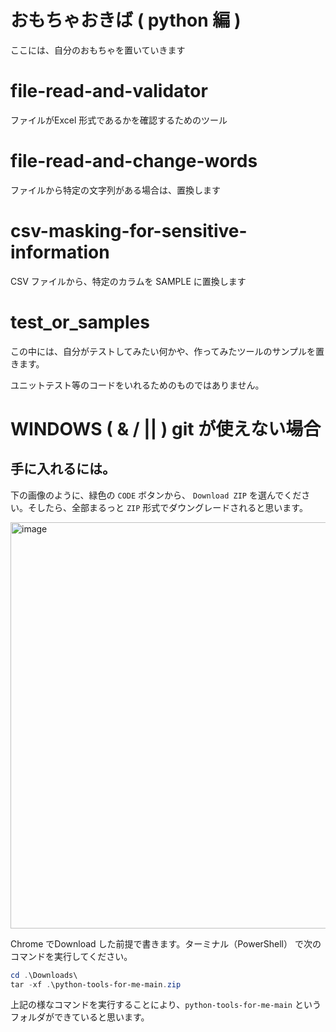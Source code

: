 # おもちゃおきば ( python 編 )

ここには、自分のおもちゃを置いていきます

# file-read-and-validator

ファイルがExcel 形式であるかを確認するためのツール

# file-read-and-change-words

ファイルから特定の文字列がある場合は、置換します

# csv-masking-for-sensitive-information

CSV ファイルから、特定のカラムを SAMPLE に置換します

# test_or_samples

この中には、自分がテストしてみたい何かや、作ってみたツールのサンプルを置きます。

ユニットテスト等のコードをいれるためのものではありません。


# WINDOWS ( & / || ) git が使えない場合

## 手に入れるには。

下の画像のように、緑色の `CODE` ボタンから、 `Download ZIP` を選んでください。そしたら、全部まるっと `ZIP` 形式でダウングレードされると思います。

<img width="1122" height="650" alt="image" src="https://github.com/user-attachments/assets/6b4a650b-9a94-4d17-80d2-ee4538cf2e61" />

Chrome でDownload した前提で書きます。ターミナル（PowerShell） で次のコマンドを実行してください。

```powershell
cd .\Downloads\
tar -xf .\python-tools-for-me-main.zip
```

上記の様なコマンドを実行することにより、`python-tools-for-me-main` というフォルダができていると思います。






